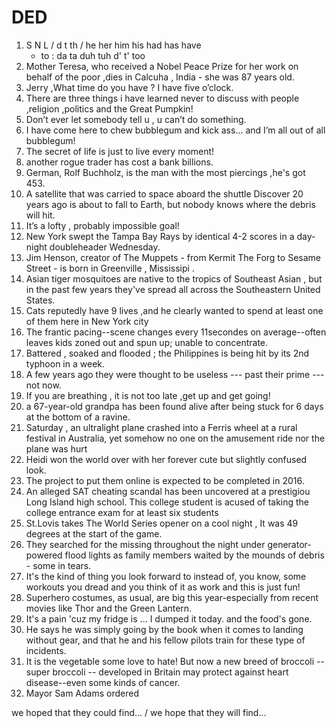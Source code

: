 # DED

1. S N L / d t th / he her him his had has have
   - to : da ta duh tuh d' t' too
2. Mother Teresa, who received a Nobel Peace Prize for her work on behalf of the poor ,dies in  Calcuha , India - she was 87 years old.
3. Jerry ,What time do you have ? I have five o’clock.
4. There are three things i have learned never to discuss with people ,religion ,politics and the Great Pumpkin!
5. Don’t ever let somebody tell u , u can’t do something.
6. I have come here to chew bubblegum and kick ass... and I’m all out of all bubblegum!
7. The secret of life is just to live every moment!
8. another rogue trader has cost a bank billions.
9. German, Rolf Buchholz, is the man with the most piercings ,he's got 453.
10. A satellite that was carried to space aboard the shuttle Discover 20 years ago is about to fall to Earth, but nobody knows where the debris will hit.
11. It’s a lofty , probably impossible goal!
12. New York swept the Tampa Bay Rays by identical 4-2 scores in a day-night doubleheader Wednesday.
13. Jim Henson, creator of The Muppets - from Kermit The Forg to Sesame Street -  is born in Greenville , Mississipi .
14. Asian tiger mosquitoes are native to the tropics of Southeast Asian , but in the past few years they've spread all across the Southeastern United States.
15. Cats reputedly have 9 lives ,and he clearly wanted to spend at least one of them here in New York city
16. The frantic  pacing--scene changes every  11secondes on average--often leaves kids zoned out and spun up; unable to concentrate.
17. Battered , soaked and flooded ; the Philippines is being hit by its 2nd typhoon in a week.
18. A few years ago they were thought to be useless --- past their prime --- not now.
19. If you are breathing , it is not too late ,get up and get going!
20. a 67-year-old grandpa has been found alive after being stuck for 6 days at the bottom of a ravine.
21. Saturday , an ultralight plane crashed into a Ferris wheel at a rural festival in Australia, yet somehow no one on the amusement ride nor the plane was hurt
22. Heidi won the world over with her forever cute but slightly confused look.
23. The project to put them online is expected to be completed in 2016.
24. An alleged SAT cheating scandal has been uncovered at a prestigiou Long Island high school. This college student is acused of taking the college entrance exam for at least six students
25. St.Lovis takes The World Series opener on a cool night , It was 49 degrees at the start of the game.
26. They searched for the missing throughout the night under generator-powered flood lights as family members waited by the mounds of debris - some in tears.
27. It's the kind of thing you look forward to instead of, you know, some workouts you dread and you think of it as work and this is just fun!
28. Superhero costumes, as usual, are big this year-especially from recent movies like Thor and the Green Lantern.
29. It's a pain 'cuz my fridge is ... I dumped it today. and the food's gone.
30. He says he was simply going by the book when it comes to landing without gear, and that he and his fellow pilots train for these type of incidents.
31. It is the vegetable some love to hate! But now a new breed of broccoli -- super broccoli -- developed in Britain may protect against heart disease--even some kinds of cancer.
32. Mayor Sam Adams ordered


we hoped that they could find... / we hope that they will find...

